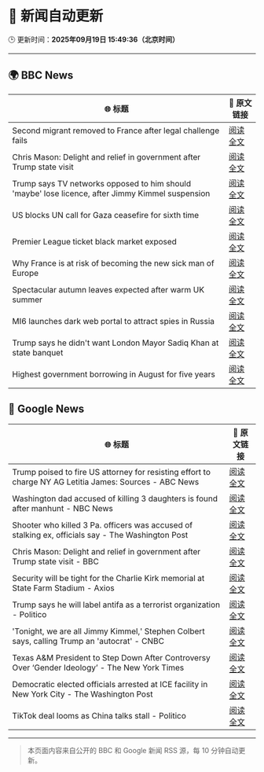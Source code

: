 # 🧠 新闻自动更新

🕒 更新时间：**2025年09月19日 15:49:36（北京时间）**

---

## 🌍 BBC News

| 🌐 标题 | 🔗 原文链接 |
|--------|-------------|
| Second migrant removed to France after legal challenge fails | [阅读全文](https://www.bbc.com/news/articles/cx273vnkjpmo?at_medium=RSS&at_campaign=rss) |
| Chris Mason: Delight and relief in government after Trump state visit | [阅读全文](https://www.bbc.com/news/articles/cvgn3445655o?at_medium=RSS&at_campaign=rss) |
| Trump says TV networks opposed to him should 'maybe' lose licence, after Jimmy Kimmel suspension | [阅读全文](https://www.bbc.com/news/articles/cr4qe0rz2zvo?at_medium=RSS&at_campaign=rss) |
| US blocks UN call for Gaza ceasefire for sixth time | [阅读全文](https://www.bbc.com/news/articles/ce3yj41083no?at_medium=RSS&at_campaign=rss) |
| Premier League ticket black market exposed | [阅读全文](https://www.bbc.com/sport/articles/cwy9dlqxx2ro?at_medium=RSS&at_campaign=rss) |
| Why France is at risk of becoming the new sick man of Europe | [阅读全文](https://www.bbc.com/news/articles/cvg9n6vr2eyo?at_medium=RSS&at_campaign=rss) |
| Spectacular autumn leaves expected after warm UK summer | [阅读全文](https://www.bbc.com/weather/articles/c5yvd830p37o?at_medium=RSS&at_campaign=rss) |
| MI6 launches dark web portal to attract spies in Russia | [阅读全文](https://www.bbc.com/news/articles/c0r0vk1j4j8o?at_medium=RSS&at_campaign=rss) |
| Trump says he didn't want London Mayor Sadiq Khan at state banquet | [阅读全文](https://www.bbc.com/news/articles/cwyl01x9pllo?at_medium=RSS&at_campaign=rss) |
| Highest government borrowing in August for five years | [阅读全文](https://www.bbc.com/news/articles/cly9m4lqznro?at_medium=RSS&at_campaign=rss) |

## 📰 Google News

| 🌐 标题 | 🔗 原文链接 |
|--------|-------------|
| Trump poised to fire US attorney for resisting effort to charge NY AG Letitia James: Sources - ABC News | [阅读全文](https://news.google.com/rss/articles/CBMinwFBVV95cUxNYjFUR0ZpakhnRHFmcF9RX0p6YWFGQlQtMWR0UXpUeVNXUE02SUtrVXZFbVBiaTJET092Rnp3Z3JsM2kyQ2M2REN3bHdDVnN5Nkl3Tm4xNXZpU1BFRkE5VVRQUC14U3l5OEU5WGstSHNrS2YxdGdDN29SaEtJaXZ2d3B3M2ZkLTBDRWJvZTZ6dndxT2xLR2dlOE9MVm5yUjDSAaQBQVVfeXFMUG9NdzFNdlhNQTg1VVk2b2JOSmxyOXIwdjJVRVo5dHVvTDk1V3N5dGhONGxIdElJSWhBQm9XM1R1bUVCNm9VMnZpbWttc0tNaV9DLXcwekJMMVNjZFhRSlZKdUVKaGpfLWJNLWowOGhOYVpoTmlOeFJtWnNqTkU4Wldhc1JXVnNHOVpudWxLWThCY29Ra2pFa2tzZmhaU3c2Y3BFRks?oc=5) |
| Washington dad accused of killing 3 daughters is found after manhunt - NBC News | [阅读全文](https://news.google.com/rss/articles/CBMitAFBVV95cUxQSUZqVC1vR2tPX01PRmM1NHE5bkJZX3k1YUNtcUFqTlVqRzZSQjlaVUNQVjVObjJnc1YxdkhGeXF5MnFoQ2VPR3FuTDZwWnhtNDk3elBkN0VkNmFoNmhsNmxDNU0zeHpocHhLR0pCN0lFd21SWHEzSVA5Q1Q0R09MbU9ueG9BT1V1VEZRTzFqcHVYeERBU1NiOW42WDZCZ0diVWRpOGZ3N2FwempaQ1l1ZHpEcmbSAVZBVV95cUxOWllsQWJWbmF5T25EZm5uUUVMaUVzZ21WdUo2MEtLOTdFbF9tNzFic050MEpmMU9rajIwcjdVVl9wNjRCQVE4UnNTMXJkRksxQkVPWk9odw?oc=5) |
| Shooter who killed 3 Pa. officers was accused of stalking ex, officials say - The Washington Post | [阅读全文](https://news.google.com/rss/articles/CBMikwFBVV95cUxPN3NpNzJrTFFlMkhWYkhnZWlrVnVUai1IU0JIcDVGQXZ4a3ZnUTZZbHpJUlVqRWxBNVBkTjNGVE9jNW5qWmVCdUJiODFnci1sWUItWjh3c3dfeDJfTVE2bi1TQjZ0dW45Vkt1MldSS1pwTTFVRTdTZXRwaFdtbmFiaEJwM1VLMDBQV3RsVTQ0RmtWcTg?oc=5) |
| Chris Mason: Delight and relief in government after Trump state visit - BBC | [阅读全文](https://news.google.com/rss/articles/CBMiWkFVX3lxTE1sd05lYldpSjZyczVwbzJzSGFkNEtQYnphaF9JT0tJWFk2TWVKbUE4UHR5bHF5VUtWdXhLMW1EdDlsaEtlZ25fZG9qQ0E2dDlVVFRaUXZpT19mQdIBX0FVX3lxTFBYX09SNmoxVVp3ejBwSEFwRmhyQjIwcmJKU1Vzbzctc1FUTVBHNUU4Q29Oa1lQX0s3b19nd0M0QWFZLWIxZG9NeHNTcmN5UkYtbWhFbEVYUElmOHhvalYw?oc=5) |
| Security will be tight for the Charlie Kirk memorial at State Farm Stadium - Axios | [阅读全文](https://news.google.com/rss/articles/CBMipwFBVV95cUxNMV95bG93N0hUUUlUWUNWaERIanVmVWQ4SzlTNkJLMGZ0R3F0ZVl6SVp0ZFVFVVRFT0dEb3d6US1EcURSTC1vNnM1SGZ4akZvNnk1LXotdzl1bHRLbWNnYUMzZzJLenM4V1N0dVd0M1VTZzA0TlFEZUNsZ1ZmbW5hekVoSEtvamNVYmRfTEJRMVJ4OU1acXJGNFRna2FLc21nTWt3SllzSQ?oc=5) |
| Trump says he will label antifa as a terrorist organization - Politico | [阅读全文](https://news.google.com/rss/articles/CBMijgFBVV95cUxNX1FsUDRvMTZxYlhDMWU1SVBPTy1sSkhPVGtSZVJWRlVybDJSdHlXZzVMd3h0dnVsWG5uQW5uV0thQVJPRHMxTy1DTXU3QW4wTE5jYlJKSXpMVlFCdXdPSHE3aFBCYlJjWjYtckdnanlzbW1JRmo3cGRiY1ZNVUh5VG5IT0g1aFQ3M3J3MHFn?oc=5) |
| 'Tonight, we are all Jimmy Kimmel,' Stephen Colbert says, calling Trump an 'autocrat' - CNBC | [阅读全文](https://news.google.com/rss/articles/CBMihAFBVV95cUxOdTh3MVU1SERobl80dnJrRTZacXhkZ0lmMkpaWFVKZ0hNWWFaYXFWUktvbUQySm9vT050TG5nNnNZQXFJaGlaUWZldFZPaXhJcTd3dXRoUHRjWlFVaDk5cmQ2YVZ0QUFDYllkdzRycWNkWWtHS0pQcDZWOVZBanVnUUZDZlnSAYoBQVVfeXFMTm1ZN1g4OUh0NmlwZ0NXR29ZdkJ6cVJtWnc0S1pWVnR4QmdLaWpjUXZCUDV4OU1jaFIzb1hIRlMzSWRySXphdk96Sy1ZYnpPSy1Qc3E2cHFsLWFMVXZmUExiaHlocm5nYzlYZlVRQ3Z5UU5TUGZFbHppaDdEY2U1SUZuQUlMcDJKeUJ3?oc=5) |
| Texas A&M President to Step Down After Controversy Over ‘Gender Ideology’ - The New York Times | [阅读全文](https://news.google.com/rss/articles/CBMikwFBVV95cUxNYVpHVUZ5dUFZOVN0NFM5Q08wRy1aOFA5Mi05YU9NOFBaMnhNdEhWblpQaElIaFVaLWY4NEZmeGJ2X0g1bWtZa0JSRkxIanhWRkl5R3lHdl9jcWhYVV96bHlUUzRaaWxRUWFCd1B2MEd5MGRWVkZXRzFlV0ktRWlhV2xDSl9TU3VaOVRXUzVCU1NDTDA?oc=5) |
| Democratic elected officials arrested at ICE facility in New York City - The Washington Post | [阅读全文](https://news.google.com/rss/articles/CBMingFBVV95cUxPSVQ5bkYzSXlkQ1lSajZZTktIanBDNGNleU5QN0I4cHZwTUI4cDAwOGJzaEhnY3hiSjhlNnFHcHV3RWt4S2dSckRRTnBoYUh6OGpxd0s2Q2xhR0FwWjdmZktHVGZsSXNselM0a1k3YkhzbG9GdEFUdlJzc3hRYXZCSENfQ0FydEJZTHNWNk93dFNQZlV2M0lTeFNLdXVCUQ?oc=5) |
| TikTok deal looms as China talks stall - Politico | [阅读全文](https://news.google.com/rss/articles/CBMipgFBVV95cUxQYVFtRFpkOGFYNlM0S0Y1cWZkTTZzbEtiUzJxV1JvMXViQmY2TUsyOXM4ZWJZQWRpRFlfak1hclAwNWlTN1F2MmYxdHRaemkwOVFYa3U3X3VhVE5RWmJIUVNheGVPT3lVTXdqQWtSblVqSnRhaVBhMDlZRmRkRTlMdmpXRFd3bEFqcGw3TUxER0FsUWlIaS1tUmlOMGwwQnpXUkpjYW93?oc=5) |

---
> 本页面内容来自公开的 BBC 和 Google 新闻 RSS 源，每 10 分钟自动更新。